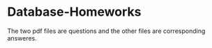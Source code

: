 # Database-Homeworks

The two pdf files are questions and the other files are corresponding answeres.
